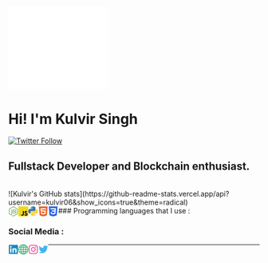 <img width="200px" src="https://github.com/anmolbhardwaj17/for-readme/blob/main/sd.gif">

# Hi! I'm Kulvir Singh
[![Twitter Follow](https://img.shields.io/twitter/follow/Kulvir0_6?color=1DA1F2&logo=twitter&style=for-the-badge)](https://twitter.com/Kulvir0_6)


## Fullstack Developer and Blockchain enthusiast.

<br/>
![Kulvir's GitHub stats](https://github-readme-stats.vercel.app/api?username=kulvir06&show_icons=true&theme=radical)

<br/>
### Programming languages that I use :

<img align="left" alt="nodejs" width="20px" src="https://github.com/kulvir06/forreadme/blob/main/nodejs.svg" />
<img align="left" alt="js" width="20px" src="https://github.com/kulvir06/forreadme/blob/main/js.svg" />
<img align="left" alt="python" width="20px" src="https://github.com/anmolbhardwaj17/for-readme/blob/main/python.svg" />
<img align="left" alt="html" width="20px" src="https://github.com/kulvir06/forreadme/blob/main/html.svg" />
<img align="left" alt="css" width="20px" src="https://github.com/kulvir06/forreadme/blob/main/css.svg" />

<br />




### Social Media :

[<img align="left" alt="Anmol | LinkedIn" width="20px" src="https://github.com/kulvir06/forreadme/blob/main/linkedin.svg" />][linkedin]
[<img align="left" alt="Website" width="20px" src="https://github.com/kulvir06/forreadme/blob/main/globe.svg" />][website]
[<img align="left" alt="Anmol | Insta" width="20px" src="https://github.com/kulvir06/forreadme/blob/main/instagram.svg" />][instagram]
[<img align="left" alt="Anmol | Twitter" width="20px" src="https://github.com/kulvir06/forreadme/blob/main/twitter.svg" />][twitter]







---
[website]: https://kulvir06.github.io/Quick-Portfolio/
[twitter]: https://twitter.com/Kulvir0_6
[instagram]: https://www.instagram.com/kulvir0_6/
[linkedin]: https://in.linkedin.com/in/kulvir-singh-306502196
